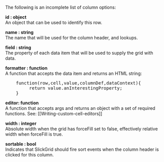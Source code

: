 The following is an incomplete list of column options:  

**id : object**  
    An object that can be used to identify this row.  

**name : string**  
    The name that will be used for the column header, and lookups.  

**field : string**  
    The property of each data item that will be used to supply the grid with data.  

**formatter : function**  
    A function that accepts the data item and returns an HTML string:  
<pre>
    function(row,cell,value,columnDef,dataContext){
         return value.anInterestingProperty;
    }
</pre>

**editor: function**  
    A function that accepts args and returns an object with a set of required functions. See: [[Writing-custom-cell-editors]]

**width : integer**  
    Absolute width when the grid has forceFill set to false, effectively relative width when forceFill is true.  

**sortable : bool**  
  Indicates that SlickGrid should fire sort events when the column header is clicked for this column.  